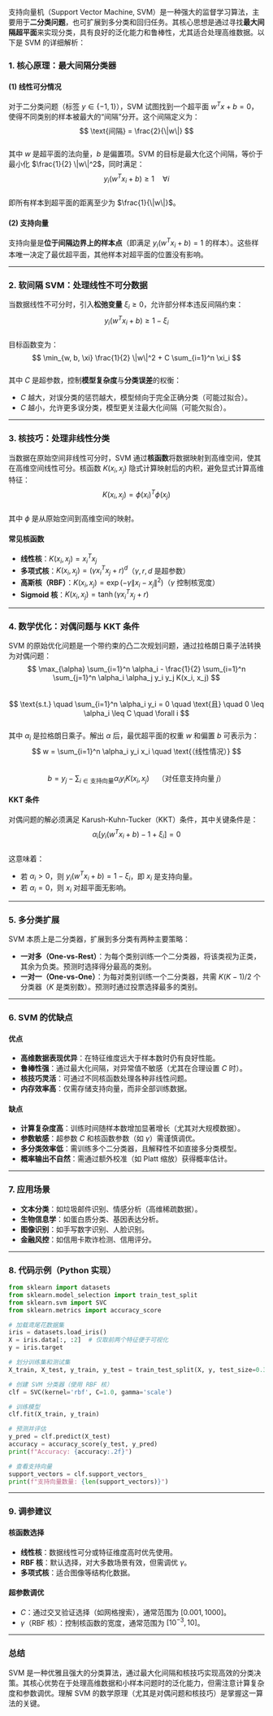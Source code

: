 
支持向量机（Support Vector Machine, SVM）是一种强大的监督学习算法，主要用于**二分类问题**，也可扩展到多分类和回归任务。其核心思想是通过寻找**最大间隔超平面**来实现分类，具有良好的泛化能力和鲁棒性，尤其适合处理高维数据。以下是 SVM 的详细解析：

### 1. 核心原理：最大间隔分类器

#### (1) 线性可分情况  
对于二分类问题（标签 $y \in \{-1, 1\}$），SVM 试图找到一个超平面 $w^T x + b = 0$，使得不同类别的样本被最大的“间隔”分开。这个间隔定义为：  
$$
\text{间隔} = \frac{2}{\|w\|}
$$  
其中 $w$ 是超平面的法向量，$b$ 是偏置项。SVM 的目标是最大化这个间隔，等价于最小化 $\frac{1}{2} \|w\|^2$，同时满足：  
$$
y_i(w^T x_i + b) \geq 1 \quad \forall i
$$  
即所有样本到超平面的距离至少为 $\frac{1}{\|w\|}$。

#### (2) 支持向量  
支持向量是**位于间隔边界上的样本点**（即满足 $y_i(w^T x_i + b) = 1$ 的样本）。这些样本唯一决定了最优超平面，其他样本对超平面的位置没有影响。

---

### 2. 软间隔 SVM：处理线性不可分数据
当数据线性不可分时，引入**松弛变量** $\xi_i \geq 0$，允许部分样本违反间隔约束：  
$$
y_i(w^T x_i + b) \geq 1 - \xi_i
$$  
目标函数变为：  
$$
\min_{w, b, \xi} \frac{1}{2} \|w\|^2 + C \sum_{i=1}^n \xi_i
$$  
其中 $C$ 是超参数，控制**模型复杂度**与**分类误差**的权衡：

- $C$ 越大，对误分类的惩罚越大，模型倾向于完全正确分类（可能过拟合）。  
- $C$ 越小，允许更多误分类，模型更关注最大化间隔（可能欠拟合）。

---

### 3. 核技巧：处理非线性分类
当数据在原始空间非线性可分时，SVM 通过**核函数**将数据映射到高维空间，使其在高维空间线性可分。核函数 $K(x_i, x_j)$ 隐式计算映射后的内积，避免显式计算高维特征：  
$$
K(x_i, x_j) = \phi(x_i)^T \phi(x_j)
$$  
其中 $\phi$ 是从原始空间到高维空间的映射。

#### 常见核函数
- **线性核**：$K(x_i, x_j) = x_i^T x_j$  
- **多项式核**：$K(x_i, x_j) = (\gamma x_i^T x_j + r)^d$（$\gamma, r, d$ 是超参数）  
- **高斯核（RBF）**：$K(x_i, x_j) = \exp(-\gamma \|x_i - x_j\|^2)$（$\gamma$ 控制核宽度）  
- **Sigmoid 核**：$K(x_i, x_j) = \tanh(\gamma x_i^T x_j + r)$

---

### 4. 数学优化：对偶问题与 KKT 条件
SVM 的原始优化问题是一个带约束的凸二次规划问题，通过拉格朗日乘子法转换为对偶问题：  
$$
\max_{\alpha} \sum_{i=1}^n \alpha_i - \frac{1}{2} \sum_{i=1}^n \sum_{j=1}^n \alpha_i \alpha_j y_i y_j K(x_i, x_j)
$$  
$$
\text{s.t.} \quad \sum_{i=1}^n \alpha_i y_i = 0 \quad \text{且} \quad 0 \leq \alpha_i \leq C \quad \forall i
$$  
其中 $\alpha_i$ 是拉格朗日乘子。解出 $\alpha$ 后，最优超平面的权重 $w$ 和偏置 $b$ 可表示为：  
$$
w = \sum_{i=1}^n \alpha_i y_i x_i \quad \text{（线性情况）}
$$  
$$
b = y_j - \sum_{i \in \text{支持向量}} \alpha_i y_i K(x_i, x_j) \quad \text{（对任意支持向量 $j$）}
$$

#### KKT 条件
对偶问题的解必须满足 Karush-Kuhn-Tucker（KKT）条件，其中关键条件是：  
$$
\alpha_i [y_i(w^T x_i + b) - 1 + \xi_i] = 0
$$  
这意味着：

- 若 $\alpha_i > 0$，则 $y_i(w^T x_i + b) = 1 - \xi_i$，即 $x_i$ 是支持向量。  
- 若 $\alpha_i = 0$，则 $x_i$ 对超平面无影响。

---

### 5. 多分类扩展
SVM 本质上是二分类器，扩展到多分类有两种主要策略：

- **一对多（One-vs-Rest）**：为每个类别训练一个二分类器，将该类视为正类，其余为负类。预测时选择得分最高的类别。
- **一对一（One-vs-One）**：为每对类别训练一个二分类器，共需 $K(K-1)/2$ 个分类器（$K$ 是类别数）。预测时通过投票选择最多的类别。

---

### 6. SVM 的优缺点

#### 优点
- **高维数据表现优异**：在特征维度远大于样本数时仍有良好性能。  
- **鲁棒性强**：通过最大化间隔，对异常值不敏感（尤其在合理设置 $C$ 时）。  
- **核技巧灵活**：可通过不同核函数处理各种非线性问题。  
- **内存效率高**：仅需存储支持向量，而非全部训练数据。

#### 缺点
- **计算复杂度高**：训练时间随样本数增加显著增长（尤其对大规模数据）。  
- **参数敏感**：超参数 $C$ 和核函数参数（如 $\gamma$）需谨慎调优。  
- **多分类效率低**：需训练多个二分类器，且解释性不如直接多分类模型。  
- **概率输出不自然**：需通过额外校准（如 Platt 缩放）获得概率估计。

---

### 7. 应用场景
- **文本分类**：如垃圾邮件识别、情感分析（高维稀疏数据）。  
- **生物信息学**：如蛋白质分类、基因表达分析。  
- **图像识别**：如手写数字识别、人脸识别。  
- **金融风控**：如信用卡欺诈检测、信用评分。

---

### 8. 代码示例（Python 实现）
```python
from sklearn import datasets
from sklearn.model_selection import train_test_split
from sklearn.svm import SVC
from sklearn.metrics import accuracy_score

# 加载鸢尾花数据集
iris = datasets.load_iris()
X = iris.data[:, :2]  # 仅取前两个特征便于可视化
y = iris.target

# 划分训练集和测试集
X_train, X_test, y_train, y_test = train_test_split(X, y, test_size=0.3, random_state=42)

# 创建 SVM 分类器（使用 RBF 核）
clf = SVC(kernel='rbf', C=1.0, gamma='scale')

# 训练模型
clf.fit(X_train, y_train)

# 预测并评估
y_pred = clf.predict(X_test)
accuracy = accuracy_score(y_test, y_pred)
print(f"Accuracy: {accuracy:.2f}")

# 查看支持向量
support_vectors = clf.support_vectors_
print(f"支持向量数量: {len(support_vectors)}")
```

---

### 9. 调参建议

#### 核函数选择
- **线性核**：数据线性可分或特征维度高时优先使用。  
- **RBF 核**：默认选择，对大多数场景有效，但需调优 $\gamma$。  
- **多项式核**：适合图像等结构化数据。

#### 超参数调优
- $C$：通过交叉验证选择（如网格搜索），通常范围为 $[0.001, 1000]$。  
- $\gamma$（RBF 核）：控制核函数的宽度，通常范围为 $[10^{-3}, 10]$。

---

### 总结
SVM 是一种优雅且强大的分类算法，通过最大化间隔和核技巧实现高效的分类决策。其核心优势在于处理高维数据和小样本问题时的泛化能力，但需注意计算复杂度和参数调优。理解 SVM 的数学原理（尤其是对偶问题和核技巧）是掌握这一算法的关键。



